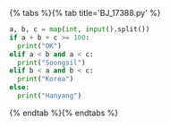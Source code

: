 {% tabs %}{% tab title='BJ_17388.py' %}

```py
a, b, c = map(int, input().split())
if a + b + c >= 100:
  print("OK")
elif a < b and a < c:
  print("Soongsil")
elif b < a and b < c:
  print("Korea")
else:
  print("Hanyang")
```

{% endtab %}{% endtabs %}
